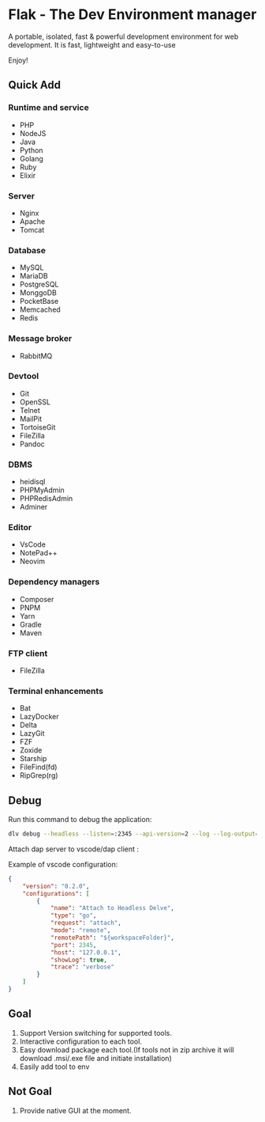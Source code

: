 # Flak - The Dev Environment manager

A portable, isolated, fast & powerful development environment for web development. It is fast, lightweight and easy-to-use

Enjoy!

## Quick Add

### Runtime and service

- PHP
- NodeJS
- Java
- Python
- Golang
- Ruby
- Elixir

### Server

- Nginx
- Apache
- Tomcat

### Database

- MySQL
- MariaDB
- PostgreSQL
- MonggoDB
- PocketBase
- Memcached
- Redis

### Message broker

- RabbitMQ

### Devtool

- Git
- OpenSSL
- Telnet
- MailPit
- TortoiseGit
- FileZilla
- Pandoc

### DBMS

- heidisql
- PHPMyAdmin
- PHPRedisAdmin
- Adminer

### Editor

- VsCode
- NotePad++
- Neovim

### Dependency managers

- Composer
- PNPM
- Yarn
- Gradle
- Maven

### FTP client

- FileZilla

### Terminal enhancements

- Bat
- LazyDocker
- Delta
- LazyGit
- FZF
- Zoxide
- Starship
- FileFind(fd)
- RipGrep(rg)

## Debug

Run this command to debug the application:
```bash
dlv debug --headless --listen=:2345 --api-version=2 --log --log-output=rpc
```

Attach dap server to vscode/dap client :

Example of vscode configuration:

```json
{
    "version": "0.2.0",
    "configurations": [
        {
            "name": "Attach to Headless Delve",
            "type": "go",
            "request": "attach",
            "mode": "remote",
            "remotePath": "${workspaceFolder}",
            "port": 2345,
            "host": "127.0.0.1",
            "showLog": true,
            "trace": "verbose"
        }
    ]
}
```

## Goal

1. Support Version switching for supported tools.
2. Interactive configuration to each tool.
3. Easy download package each tool.(If tools not in zip archive it will download .msi/.exe file and initiate installation)
4. Easily add tool to env

## Not Goal

1. Provide native GUI at the moment.
